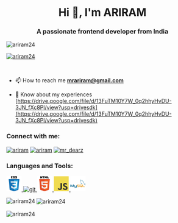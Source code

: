 

<h1 align="center">Hi 👋, I'm ARIRAM</h1>
<h3 align="center">A passionate frontend developer from India</h3>
<p align="left"> <img src="https://komarev.com/ghpvc/?username=ariram24&label=Profile%20views&color=0e75b6&style=flat" alt="ariram24" /> </p>

<p align="left"> <a href="https://github.com/ryo-ma/github-profile-trophy"><img src="https://github-profile-trophy.vercel.app/?username=ariram24" alt="ariram24" /></a> </p>

<p align="left"> <a href="https://twitter.com/" target="blank"><img src="https://img.shields.io/twitter/follow/?logo=twitter&style=for-the-badge" alt="" /></a> </p>

- 📫 How to reach me **mrariram@gmail.com**

- 📄 Know about my experiences [https://drive.google.com/file/d/13FuTM10Y7W_0q2hhyHvDU-3JN_fXc8Pl/view?usp=drivesdk](https://drive.google.com/file/d/13FuTM10Y7W_0q2hhyHvDU-3JN_fXc8Pl/view?usp=drivesdk)

<h3 align="left">Connect with me:</h3>
<p align="left">
<a href="https://linkedin.com/in/ariram" target="blank"><img align="center" src="https://raw.githubusercontent.com/rahuldkjain/github-profile-readme-generator/master/src/images/icons/Social/linked-in-alt.svg" alt="ariram" height="30" width="40" /></a>
<a href="https://fb.com/ariram" target="blank"><img align="center" src="https://raw.githubusercontent.com/rahuldkjain/github-profile-readme-generator/master/src/images/icons/Social/facebook.svg" alt="ariram" height="30" width="40" /></a>
<a href="https://instagram.com/mr_dearz" target="blank"><img align="center" src="https://raw.githubusercontent.com/rahuldkjain/github-profile-readme-generator/master/src/images/icons/Social/instagram.svg" alt="mr_dearz" height="30" width="40" /></a>
</p>

<h3 align="left">Languages and Tools:</h3>
<p align="left"> <a href="https://www.w3schools.com/css/" target="_blank" rel="noreferrer"> <img src="https://raw.githubusercontent.com/devicons/devicon/master/icons/css3/css3-original-wordmark.svg" alt="css3" width="40" height="40"/> </a> <a href="https://git-scm.com/" target="_blank" rel="noreferrer"> <img src="https://www.vectorlogo.zone/logos/git-scm/git-scm-icon.svg" alt="git" width="40" height="40"/> </a> <a href="https://www.w3.org/html/" target="_blank" rel="noreferrer"> <img src="https://raw.githubusercontent.com/devicons/devicon/master/icons/html5/html5-original-wordmark.svg" alt="html5" width="40" height="40"/> </a> <a href="https://developer.mozilla.org/en-US/docs/Web/JavaScript" target="_blank" rel="noreferrer"> <img src="https://raw.githubusercontent.com/devicons/devicon/master/icons/javascript/javascript-original.svg" alt="javascript" width="40" height="40"/> </a> <a href="https://www.mysql.com/" target="_blank" rel="noreferrer"> <img src="https://raw.githubusercontent.com/devicons/devicon/master/icons/mysql/mysql-original-wordmark.svg" alt="mysql" width="40" height="40"/> </a> </p>

<p><img align="left" src="https://github-readme-stats.vercel.app/api/top-langs?username=ariram24&show_icons=true&locale=en&layout=compact" alt="ariram24" /></p>

<p>&nbsp;<img align="center" src="https://github-readme-stats.vercel.app/api?https://www.google.com/imgres?imgurl=https%3A%2F%2Fquicksolutionindia.com%2Fwp-content%2Fuploads%2F2023%2F02%2Fweb-development-company-1-2022.jpg&tbnid=WnOM0GBx-EdPlM&vet=12ahUKEwjLhtDI2p2EAxUFsmMGHW8jBysQMygZegUIARDcAg..i&imgrefurl=https%3A%2F%2Fquicksolutionindia.com%2Fwebsite-development-service%2F&docid=PRV_wqeKK7HP7M&w=500&h=373&q=web%20development&hl=en&client=ms-android-vivo-rvo3&ved=2ahUKEwjLhtDI2p2EAxUFsmMGHW8jBysQMygZegUIARDcAgusername=ariram24&show_icons=true&locale=en" alt="ariram24" /></p>

<p><img align="center" src="https://github-readme-streak-stats.herokuapp.com/?user=ariram24&" alt="ariram24" /></p>
